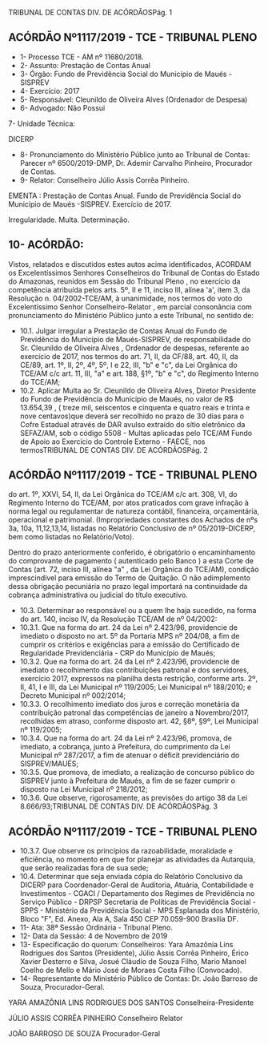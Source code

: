 TRIBUNAL DE CONTAS DIV. DE ACÓRDÃOSPág. 1

## ACÓRDÃO Nº1117/2019 - TCE - TRIBUNAL PLENO

- 1- Processo TCE - AM nº 11680/2018.
- 2- Assunto: Prestação de Contas Anual
- 3- Órgão: Fundo de Previdência Social do Município de Maués - SISPREV
- 4- Exercício: 2017
- 5- Responsável: Cleunildo de Oliveira Alves (Ordenador de Despesa)
- 6- Advogado: Não Possui

7- Unidade Técnica:

DICERP

- 8- Pronunciamento  do  Ministério  Público  junto  ao  Tribunal  de  Contas: Parecer  nº 6500/2019-DMP, Dr. Ademir Carvalho Pinheiro, Procurador de Contas.
- 9- Relator: Conselheiro Júlio Assis Corrêa Pinheiro.

EMENTA : Prestação  de  Contas  Anual.  Fundo  de Previdência Social do Município de Maués -SISPREV. Exercício de 2017.

Irregularidade. Multa. Determinação.

## 10-  ACÓRDÃO:

Vistos, relatados e discutidos estes autos acima identificados, ACORDAM os Excelentíssimos Senhores Conselheiros do Tribunal de Contas do Estado do Amazonas, reunidos em Sessão do Tribunal Pleno , no exercício da competência atribuída pelos arts. 5º, II e 11, inciso III, alínea 'a', item 3, da Resolução n. 04/2002-TCE/AM, à unanimidade, nos termos do voto do Excelentíssimo Senhor Conselheiro-Relator , em  parcial consonância com pronunciamento do Ministério Público junto a este Tribunal, no sentido de:

- 10.1. Julgar irregular a Prestação de Contas Anual do Fundo de Previdência do Município de Maués-SISPREV, de responsabilidade do Sr. Cleunildo de Oliveira Alves ,  Ordenador de despesas, referente ao exercício de 2017, nos termos do art. 71, II, da CF/88, art. 40, II, da CE/89, art. 1º, II, 2º, 4º, 5º, I e 22, III, "b" e "c", da Lei Orgânica do TCE/AM c/c art. 11, III,  "a"  e  art.  188,  §1º,  "b"  e  "c",  do  Regimento Interno do TCE/AM;
- 10.2. Aplicar Multa ao Sr. Cleunildo de Oliveira Alves, Diretor Presidente do Fundo de Previdência do Município de Maués,   no valor de R$ 13.654,39 ,  ( treze mil, seiscentos e cinquenta e quatro reais e trinta e nove centavos)que deverá ser recolhido no prazo de 30 dias para o Cofre Estadual através de DAR avulso extraído do sítio eletrônico da SEFAZ/AM,  sob  o  código  5508  -  Multas  aplicadas  pelo  TCE/AM  Fundo de Apoio ao Exercício do Controle Externo - FAECE, nos termosTRIBUNAL DE CONTAS DIV. DE ACÓRDÃOSPág. 2

## ACÓRDÃO Nº1117/2019 - TCE - TRIBUNAL PLENO

do art. 1º, XXVI, 54, II, da Lei Orgânica do TCE/AM c/c art. 308, VI, do Regimento Interno do TCE/AM, por atos praticados com grave infração à  norma  legal  ou  regulamentar  de  natureza  contábil,  financeira, orçamentária, operacional e patrimonial. (Impropriedades constantes dos  Achados  de  nºs  3a,  10a,  11,12,13,14,  listadas  no  Relatório Conclusivo de nº 05/2019-DICERP, bem como listadas no Relatório/Voto).

Dentro do prazo anteriormente conferido, é obrigatório o encaminhamento  do  comprovante  de  pagamento  ( autenticado  pelo Banco )  a  esta Corte de Contas (art. 72, inciso III, alínea "a" , da Lei Orgânica  do  TCE/AM),  condição  imprescindível  para  emissão  do Termo de Quitação. O não adimplemento dessa obrigação pecuniária no prazo legal importará na continuidade da cobrança administrativa ou judicial do título executivo.

- 10.3. Determinar ao responsável ou a quem lhe haja sucedido, na forma do art. 140, inciso IV, da Resolução TCE/AM de nº 04/2002:
- 10.3.1. Que na forma do art.  24  da  Lei  nº  2.423/96,  providencie  de imediato o disposto no art. 5º da Portaria MPS nº 204/08, a fim de  cumprir  os  critérios  e  exigências  para  a  emissão  do Certificado de Regularidade Previdenciária - CRP do Município de Maués;
- 10.3.2. Que na forma do art.  24  da  Lei  nº  2.423/96,  providencie  de imediato  o  recolhimento  das  contribuições  patronal  e  dos servidores, exercício 2017, expressos na planilha desta restrição, conforme arts. 2º, II, 41, I e III, da Lei Municipal nº 119/2005; Lei Municipal nº 188/2010; e Decreto Municipal nº 002/2014;
- 10.3.3. O  recolhimento  imediato  dos  juros  e  correção  monetária  da contribuição patronal das competências de janeiro a Novembro/2017, recolhidas em atraso, conforme disposto art. 42, §8º, §9º, Lei Municipal nº 119/2005;
- 10.3.4. Que  na  forma  do  art.  24  da  Lei  nº  2.423/96,  promova,  de imediato, a cobrança, junto à Prefeitura, do cumprimento da Lei Municipal nº 287/2017, a fim de atenuar o déficit previdenciário do SISPREV/MAUÉS;
- 10.3.5. Que promova, de imediato, a realização de concurso público do SISPREV junto à Prefeitura de Maués, a fim de se fazer cumprir o disposto na Lei Municipal nº 218/2012;
- 10.3.6. Que observe, rigorosamente, as previsões do artigo 38 da Lei 8.666/93;TRIBUNAL DE CONTAS DIV. DE ACÓRDÃOSPág. 3

## ACÓRDÃO Nº1117/2019 - TCE - TRIBUNAL PLENO

- 10.3.7. Que  observe  os  princípios  da  razoabilidade,  moralidade  e eficiência,  no momento em que for planejar as atividades da Autarquia, que serão realizadas fora de sua sede;
- 10.4. Determinar que  seja  enviada  cópia  do  Relatório  Conclusivo  da DICERP para Coordenador-Geral de Auditoria, Atuária, Contabilidade e Investimentos - CGACI / Departamento dos Regimes de Previdência no  Serviço  Público  -  DRPSP  Secretaria  de  Políticas  de  Previdência Social - SPPS - Ministério da Previdência Social - MPS Esplanada dos Ministério,  Bloco  "F",  Ed.  Anexo,  Ala  A,  Sala  450  CEP  70.059-900 Brasília DF.
- 11-  Ata: 38ª Sessão Ordinária - Tribunal Pleno.
- 12-  Data da Sessão: 4 de Novembro de 2019
- 13-  Especificação do quorum: Conselheiros: Yara Amazônia Lins Rodrigues dos Santos (Presidente), Júlio Assis Corrêa Pinheiro, Érico Xavier Desterro e Silva, Josué Cláudio de Souza Filho, Mario Manoel Coelho de Mello e Mário José de Moraes Costa Filho (Convocado).
- 14-  Representante  do  Ministério  Público  de  Contas: Dr. João  Barroso  de  Souza, Procurador-Geral.

YARA AMAZÔNIA LINS RODRIGUES DOS SANTOS Conselheira-Presidente

JÚLIO ASSIS CORRÊA PINHEIRO Conselheiro Relator

JOÃO BARROSO DE SOUZA Procurador-Geral